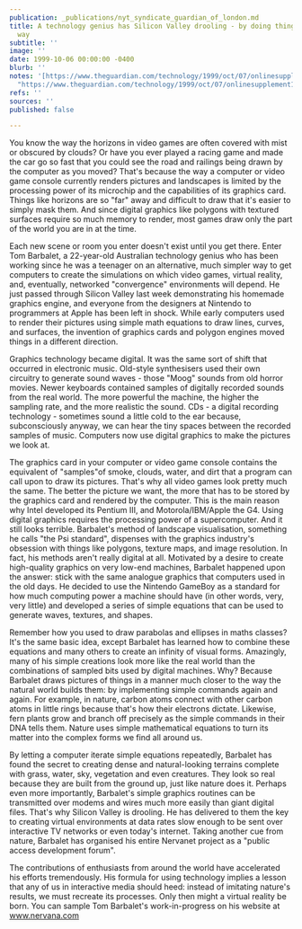 ```yaml
---
publication: _publications/nyt_syndicate_guardian_of_london.md
title: A technology genius has Silicon Valley drooling - by doing things the natural
  way
subtitle: ''
image: ''
date: 1999-10-06 00:00:00 -0400
blurb: ''
notes: '[https://www.theguardian.com/technology/1999/oct/07/onlinesupplement17](https://www.theguardian.com/technology/1999/oct/07/onlinesupplement17
  "https://www.theguardian.com/technology/1999/oct/07/onlinesupplement17")'
refs: ''
sources: ''
published: false

---
```

You know the way the horizons in video games are often covered with mist or obscured by clouds? Or have you ever played a racing game and made the car go so fast that you could see the road and railings being drawn by the computer as you moved? That's because the way a computer or video game console currently renders pictures and landscapes is limited by the processing power of its microchip and the capabilities of its graphics card. Things like horizons are so "far" away and difficult to draw that it's easier to simply mask them. And since digital graphics like polygons with textured surfaces require so much memory to render, most games draw only the part of the world you are in at the time.

Each new scene or room you enter doesn't exist until you get there. Enter Tom Barbalet, a 22-year-old Australian technology genius who has been working since he was a teenager on an alternative, much simpler way to get computers to create the simulations on which video games, virtual reality, and, eventually, networked "convergence" environments will depend. He just passed through Silicon Valley last week demonstrating his homemade graphics engine, and everyone from the designers at Nintendo to programmers at Apple has been left in shock. While early computers used to render their pictures using simple math equations to draw lines, curves, and surfaces, the invention of graphics cards and polygon engines moved things in a different direction.

Graphics technology became digital. It was the same sort of shift that occurred in electronic music. Old-style synthesisers used their own circuitry to generate sound waves - those "Moog" sounds from old horror movies. Newer keyboards contained samples of digitally recorded sounds from the real world. The more powerful the machine, the higher the sampling rate, and the more realistic the sound. CDs - a digital recording technology - sometimes sound a little cold to the ear because, subconsciously anyway, we can hear the tiny spaces between the recorded samples of music. Computers now use digital graphics to make the pictures we look at.

The graphics card in your computer or video game console contains the equivalent of "samples"of smoke, clouds, water, and dirt that a program can call upon to draw its pictures. That's why all video games look pretty much the same. The better the picture we want, the more that has to be stored by the graphics card and rendered by the computer. This is the main reason why Intel developed its Pentium III, and Motorola/IBM/Apple the G4. Using digital graphics requires the processing power of a supercomputer. And it still looks terrible. Barbalet's method of landscape visualisation, something he calls "the Psi standard", dispenses with the graphics industry's obsession with things like polygons, texture maps, and image resolution. In fact, his methods aren't really digital at all. Motivated by a desire to create high-quality graphics on very low-end machines, Barbalet happened upon the answer: stick with the same analogue graphics that computers used in the old days. He decided to use the Nintendo GameBoy as a standard for how much computing power a machine should have (in other words, very, very little) and developed a series of simple equations that can be used to generate waves, textures, and shapes.

Remember how you used to draw parabolas and ellipses in maths classes? It's the same basic idea, except Barbalet has learned how to combine these equations and many others to create an infinity of visual forms. Amazingly, many of his simple creations look more like the real world than the combinations of sampled bits used by digital machines. Why? Because Barbalet draws pictures of things in a manner much closer to the way the natural world builds them: by implementing simple commands again and again. For example, in nature, carbon atoms connect with other carbon atoms in little rings because that's how their electrons dictate. Likewise, fern plants grow and branch off precisely as the simple commands in their DNA tells them. Nature uses simple mathematical equations to turn its matter into the complex forms we find all around us.

By letting a computer iterate simple equations repeatedly, Barbalet has found the secret to creating dense and natural-looking terrains complete with grass, water, sky, vegetation and even creatures. They look so real because they are built from the ground up, just like nature does it. Perhaps even more importantly, Barbalet's simple graphics routines can be transmitted over modems and wires much more easily than giant digital files. That's why Silicon Valley is drooling. He has delivered to them the key to creating virtual environments at data rates slow enough to be sent over interactive TV networks or even today's internet. Taking another cue from nature, Barbalet has organised his entire Nervanet project as a "public access development forum".

The contributions of enthusiasts from around the world have accelerated his efforts tremendously. His formula for using technology implies a lesson that any of us in interactive media should heed: instead of imitating nature's results, we must recreate its processes. Only then might a virtual reality be born. You can sample Tom Barbalet's work-in-progress on his website at www.nervana.com